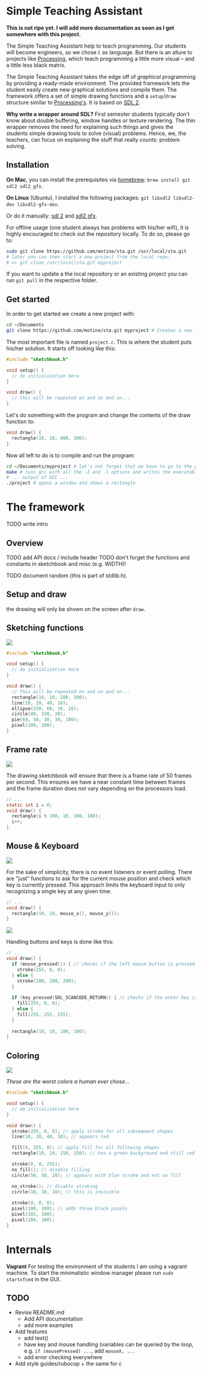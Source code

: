 # Simple Teaching Assistant

**This is not ripe yet. I will add more documentation as soon as I get somewhere with this project.**

The Simple Teaching Assistant help to teach programming.
Our students will become engineers, so we chose `C` as language.
But there is an allure to projects like [Processing](https://processing.org/), which teach programming a little more visual – and a little less black matrix.

The Simple Teaching Assistant takes the edge off of _graphical_ programming by providing a ready-made environment.
The provided framework lets the student easily create new graphical solutions and compile them.
The framework offers a set of simple drawing functions and a `setup`/`draw` structure similar to [Processing's](https://processing.org/examples/loop.html).
It is based on [SDL 2](https://www.libsdl.org/).

**Why write a wrapper around SDL?**
First semester students typically don't know about double buffering, window handles or texture rendering.
The thin wrapper removes the need for explaining such things and gives the students simple drawing tools to solve (visual) problems.
Hence, we, the teachers, can focus on explaining the stuff that really counts: problem solving.

## Installation

**On Mac**, you can install the prerequisites via [homebrew](http://brew.sh/):  `brew install git sdl2 sdl2_gfx`.

**On Linux** (Ubuntu), I installed the following packages: `git libsdl2 libsdl2-dev libsdl2-gfx-dev`.

Or do it manually: [sdl 2](https://www.libsdl.org/download-2.0.php) and [sdl2 gfx](http://cms.ferzkopp.net/index.php/software/13-sdl-gfx).

For offline usage (one student always has problems with his/her wifi), it is highly encouraged to check out the repository locally.
To do so, please go to:

```bash
sudo git clone https://github.com/motine/sta.git /usr/local/sta.git
# later you can then start a new project from the local repo:
# => git clone /usr/local/sta.git myproject
```

If you want to update a the local repository or an existing project you can run `git pull` in the respective folder.

## Get started

In order to get started we create a new project with:

```bash
cd ~/Documents
git clone https://github.com/motine/sta.git myproject # Creates a new folder: ~/Documents/myproject and copies the framework
```

The most important file is named `project.c`. This is where the student puts his/her solution. It starts off looking like this:

```c
#include "sketchbook.h"

void setup() {
  // do initialization here
}

void draw() {
  // this will be repeated on and on and on...
}
```

Let's do something with the program and change the contents of the draw function to:

```c
void draw() {
  rectangle(10, 10, 400, 300);
}
```

Now all left to do is to compile and run the program:

```bash
cd ~/Documents/myproject # let's not forget that we have to go to the project first
make # runs gcc with all the -I and -l options and writes the executable to 'project'
# ... output of GCC ...
./project # opens a window and shows a rectangle
```

# The framework

TODO write intro

## Overview

TODO add API docs / include header
TODO don't forget the functions and constants in sketchbook and misc (e.g. WIDTH)!

TODO document random (this is part of stdlib.h).

## Setup and draw

the drawing will only be shown on the screen after `draw`.

## Sketching functions

![](sta/imgs/funs.png)

```c
#include "sketchbook.h"

void setup() {
  // do initialization here
}

void draw() {
  // this will be repeated on and on and on...
  rectangle(10, 10, 200, 200);
  line(10, 20, 40, 10);
  ellipse(150, 60, 30, 20);
  circle(80, 150, 20);
  pie(60, 50, 30, 30, 180);
  pixel(100, 100);
}
```

## Frame rate

![](sta/imgs/fps.png)

The drawing sketchbook will ensure that there is a frame rate of 50 frames per second.
This ensures we have a near constant time between frames and the frame duration does not vary depending on the processors load.

```c
// ...
static int i = 0;
void draw() {
  rectangle(i % 100, 10, 100, 100);
  i++;
}
```

## Mouse & Keyboard

![](sta/imgs/mouse.png)

For the sake of simplicity, there is no event listeners or event polling. There are "just" functions to ask for the current mouse position and check which key is currently pressed.
This approach limits the keyboard input to only recognizing a single key at any given time.

```c
// ...
void draw() {
  rectangle(10, 10, mouse_x(), mouse_y());
}
```

![](sta/imgs/buttons.png)

Handling buttons and keys is done like this:

```c
// ...
void draw() {
  if (mouse_pressed()) { // checks if the left mouse button is pressed
    stroke(255, 0, 0);
  } else {
    stroke(200, 200, 200);
  }
  
  if (key_pressed(SDL_SCANCODE_RETURN)) { // checks if the enter key is pressed
    fill(255, 0, 0);
  } else {
    fill(255, 255, 255);
  }
  
  rectangle(10, 10, 100, 100);
}
```


## Coloring

![](sta/imgs/color.png)

_These are the worst colors a human ever chose..._

```c
#include "sketchbook.h"

void setup() {
  // do initialization here
}

void draw() {
  stroke(255, 0, 0); // apply stroke for all subsequent shapes
  line(10, 20, 40, 10); // appears red

  fill(0, 255, 0); // apply fill for all following shapes
  rectangle(10, 10, 150, 150); // has a green background and still red stroke

  stroke(0, 0, 255);
  no_fill(); // disable filling
  circle(50, 50, 20); // appears with blue stroke and not no fill

  no_stroke(); // disable stroking
  circle(10, 10, 10); // this is invisible
  
  stroke(0, 0, 0);
  pixel(100, 100); // adds three black pixels
  pixel(102, 100);
  pixel(104, 100);
}
```

# Internals

**Vagrant**
For testing the environment of the students I am using a vagrant machine.
To start the minimalistic window manager please run `sudo startxfce4` in the GUI.

## TODO

* Revise README.md
  * Add API documentation
  * add more examples
* Add features
  * add text()
  * have key and mouse handling (variables can be queried by the loop, e.g. `if (mousePressed) ...`, add `mouseX, ...`
  * add error checking everywhere
* Add style guides/rubocop + the same for c